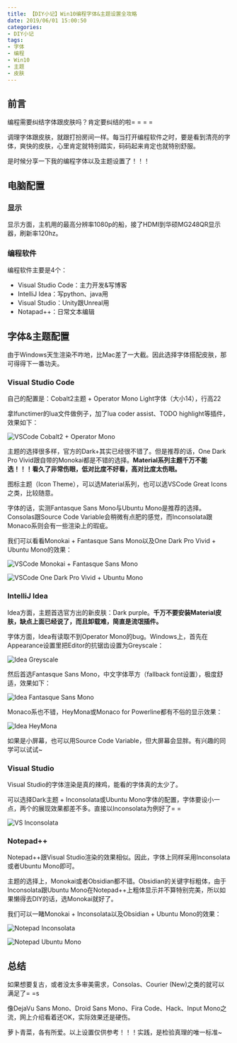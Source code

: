 ```yaml
---
title: 【DIY小记】Win10编程字体&主题设置全攻略
date: 2019/06/01 15:00:50
categories:
- DIY小记
tags:
- 字体
- 编程
- Win10
- 主题
- 皮肤
---
```


## 前言

编程需要纠结字体跟皮肤吗？肯定要纠结的啦= = = =

调理字体跟皮肤，就跟打扮房间一样。每当打开编程软件之时，要是看到清亮的字体，爽快的皮肤，心里肯定就特别踏实，码码起来肯定也就特别舒服。

是时候分享一下我的编程字体以及主题设置了！！！

<!-- more -->

## 电脑配置

### 显示

显示方面，主机用的最高分辨率1080p的船，接了HDMI到华硕MG248QR显示器，刷新率120hz。

### 编程软件

编程软件主要是4个：

- Visual Studio Code：主力开发&写博客
- IntelliJ Idea：写python、java用
- Visual Studio：Unity跟Unreal用
- Notapad++：日常文本编辑

## 字体&主题配置

由于Windows天生渲染不咋地，比Mac差了一大截。因此选择字体搭配皮肤，那可得得下一番功夫。

### Visual Studio Code

自己的配置是：Cobalt2主题 + Operator Mono Light字体（大小14），行高22

拿lfunctimer的lua文件做例子，加了lua coder assist、TODO highlight等插件，效果如下：

![VSCode Cobalt2 + Operator Mono](/uploads/diymemo/font_theme/vscode_cobalt2_operator_mono.PNG)

主题的选择很多样，官方的Dark+其实已经很不错了。但是推荐的话，One Dark Pro Vivid跟自带的Monokai都是不错的选择。**Material系列主题千万不能选！！！看久了非常伤眼，低对比度不好看，高对比度太伤眼。**

图标主题（Icon Theme），可以选Material系列，也可以选VSCode Great Icons之类，比较随意。

字体的话，实测Fantasque Sans Mono与Ubuntu Mono是推荐的选择。Consolas跟Source Code Variable会稍微有点肥的感觉，而Inconsolata跟Monaco系则会有一些渲染上的瑕疵。

我们可以看看Monokai + Fantasque Sans Mono以及One Dark Pro Vivid + Ubuntu Mono的效果：

![VSCode Monokai + Fantasque Sans Mono](/uploads/diymemo/font_theme/vscode_monokai_fantasque_sans_mono.PNG)

![VSCode One Dark Pro Vivid + Ubuntu Mono](/uploads/diymemo/font_theme/vscode_one_dark_pro_ubuntu_mono.PNG)

### IntelliJ Idea

Idea方面，主题首选官方出的新皮肤：Dark purple。**千万不要安装Material皮肤，缺点上面已经说了，而且卸载难，简直是流氓插件。**

字体方面，Idea有读取不到Operator Mono的bug。Windows上，首先在Appearance设置里把Editor的抗锯齿设置为Greyscale：

![Idea Greyscale](/uploads/diymemo/font_theme/idea_greyscale.PNG)

然后首选Fantasque Sans Mono，中文字体苹方（fallback font设置），极度舒适，效果如下：

![Idea Fantasque Sans Mono](/uploads/diymemo/font_theme/idea_fantasque_sans_mono.PNG)

Monaco系也不错，HeyMona或Monaco for Powerline都有不俗的显示效果：

![Idea HeyMona](/uploads/diymemo/font_theme/idea_heymona.PNG)

如果是小屏幕，也可以用Source Code Variable，但大屏幕会显胖。有兴趣的同学可以试试~

### Visual Studio

Visual Studio的字体渲染是真的辣鸡，能看的字体真的太少了。

可以选择Dark主题 + Inconsolata或Ubuntu Mono字体的配置，字体要设小一点，两个的展现效果都差不多。直接以Inconsolata为例好了= =

![VS Inconsolata](/uploads/diymemo/font_theme/vs_inconsolata.PNG)

### Notepad++

Notepad++跟Visual Studio渲染的效果相似。因此，字体上同样采用Inconsolata或者Ubuntu Mono即可。

主题的选择上，Monokai或者Obsidian都不错。Obsidian的关键字标粗体，由于Inconsolata跟Ubuntu Mono在Notepad++上粗体显示并不算特别完美，所以如果懒得去DIY的话，选Monokai就好了。

我们可以一睹Monokai + Inconsolata以及Obsidian + Ubuntu Mono的效果：

![Notepad Inconsolata](/uploads/diymemo/font_theme/notepad_inconsolata.PNG)

![Notepad Ubuntu Mono](/uploads/diymemo/font_theme/notepad_ubuntu_mono.PNG)

## 总结

如果想要复古，或者没太多审美需求，Consolas、Courier (New)之类的就可以满足了= =s

像DejaVu Sans Mono、Droid Sans Mono、Fira Code、Hack、Input Mono之流，网上介绍看着还OK，实际效果还是硬伤。

萝卜青菜，各有所爱。以上设置仅供参考！！！实践，是检验真理的唯一标准~
